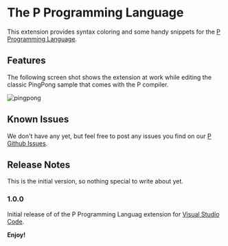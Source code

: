 # The P Programming Language

This extension provides syntax coloring and some handy snippets for the [P Programming Language](https://github.com/p-org/p).

## Features

The following screen shot shows the extension at work while editing the classic PingPong sample that comes with the P compiler.

![pingpong](https://raw.githubusercontent.com/p-org/P/master/Src/Tools/VSCode/msr-vscode-p/images/screenshot.png)

## Known Issues

We don't have any yet, but feel free to post any issues you find on our [P Github Issues](https://github.com/p-org/p/issues).

## Release Notes

This is the initial version, so nothing special to write about yet.

### 1.0.0

Initial release of of the P Programming Languag extension for [Visual Studio Code](https://code.visualstudio.com/).



**Enjoy!**